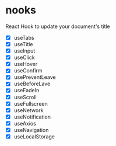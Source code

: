 # nooks

React Hook to update your document's title

- [x]  useTabs
- [x]  useTitle
- [x]  useInput
- [x]  useClick
- [x]  useHover
- [x]  useConfirm
- [x]  usePreventLeave
- [x]  useBeforeLave
- [x]  useFadeIn
- [x]  useScroll
- [x]  useFullscreen
- [x]  useNetwork
- [x]  useNotification
- [x]  useAxios
- [x]  useNavigation
- [x]  useLocalStorage
